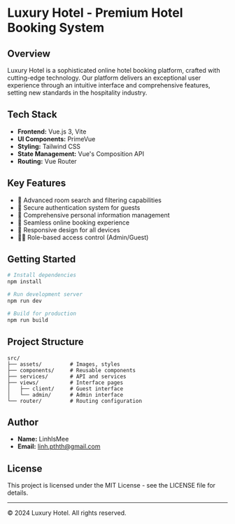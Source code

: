 # Luxury Hotel - Premium Hotel Booking System

## Overview

Luxury Hotel is a sophisticated online hotel booking platform, crafted with cutting-edge technology. Our platform delivers an exceptional user experience through an intuitive interface and comprehensive features, setting new standards in the hospitality industry.

## Tech Stack

- **Frontend:** Vue.js 3, Vite
- **UI Components:** PrimeVue
- **Styling:** Tailwind CSS
- **State Management:** Vue's Composition API
- **Routing:** Vue Router

## Key Features

- 🏨 Advanced room search and filtering capabilities
- 🔐 Secure authentication system for guests
- 📝 Comprehensive personal information management
- 📅 Seamless online booking experience
- 📱 Responsive design for all devices
- 👩‍💼 Role-based access control (Admin/Guest)

## Getting Started

```bash
# Install dependencies
npm install

# Run development server
npm run dev

# Build for production
npm run build
```

## Project Structure

```
src/
├── assets/         # Images, styles
├── components/     # Reusable components
├── services/       # API and services
├── views/          # Interface pages
│   ├── client/     # Guest interface
│   └── admin/      # Admin interface
└── router/         # Routing configuration
```

## Author

- **Name:** LinhIsMee
- **Email:** linh.pthth@gmail.com

## License

This project is licensed under the MIT License - see the LICENSE file for details.

---

© 2024 Luxury Hotel. All rights reserved.

